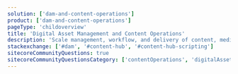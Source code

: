 ```yaml
---
solution: ['dam-and-content-operations']
product: ['dam-and-content-operations']
pageType: 'childoverview'
title: 'Digital Asset Management and Content Operations'
description: 'Scale management, workflow, and delivery of content, media, and static assets '
stackexchange: ['#dam', '#content-hub', '#content-hub-scripting']
sitecoreCommunityQuestions: true
sitecoreCommunityQuestionsCategory: ['contentOperations', 'digitalAssetManagement']
---
```

